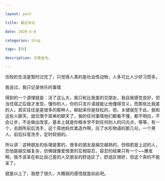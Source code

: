 ```yaml
---

layout: post

title: 最近杂记

date: 2020-5-0

categories: blog

tags: [杂]

description: 文章金句。

---
```


住校的生活是暂时过完了，只觉得人真的是社会性动物，人多可比人少好习惯多。

我说过，我只记录快乐的事情

得到的一个道理就是：活了这么大，我只和比我差的交朋友，我自我感觉良好，但当住宿之后我才发现，懂你的人，你的只言片语就能让他懂得含义，而那些比我差的人，其实往往是差很多的那种人，聊起来你是轻松的，但，关键就在于此，我和这些人聊天，就仅限于简单的聊天了，我的任何事情他们都看不懂，都不明白，不会让步，不会做出改变。基本上就是你根本学不到任何别人的闪光点，等等，有一个，去厕所前后洗手，这个真他妈优柔造作啊，应了水形物语的那几句，一个男人，前后抖音洗手，定时软弱的。

所以讲：这种朋友的处理是累的，很多的朋友是越交越熟的，但倘若是上述的人，恐怕是越交越复杂，仿佛就像爱情里的互相容忍，容忍的结果只有一个~~爆发啊。我不该呆在和比自己差的人交朋友的舒适区了，舒适区很好，但这个真的不能呆了。

就是以上了，我想了很久，大概我的感悟就是如此吧。

